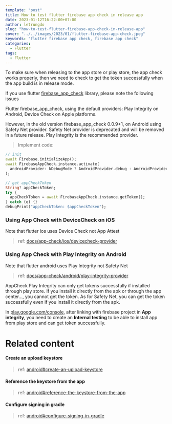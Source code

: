 ```yaml
---
template: "post"
title: How to test flutter firebase app check in release app
date: 2023-01-12T16:22:00+07:00
author: letrungdo
slug: "how-to-test-flutter-firebase-app-check-in-release-app"
cover: "../../images/2023/01/flutter-firebase-app-check.jpeg"
keywords: "flutter firebase app check, firebase app check"
categories:
  - Flutter
tags:
  - Flutter
---
```


To make sure when releasing to the app store or play store, the app check works properly, then we need to check to get the token successfully when the app build is in release mode.

If you use flutter <a href="https://pub.dev/packages/firebase_app_check" target="_blank">firebase_app_check</a> library, please note the following issues

Flutter firebase_app_check, using the default providers: Play Integrity on Android, Device Check on Apple platforms.

However, in the old version firebase_app_check 0.0.9+1, on Android using Safety Net provider.
Safety Net provider is deprecated and will be removed in a future release. Play Integrity is the recommended provider.

> Implement code:

```dart
// init
await Firebase.initializeApp();
await FirebaseAppCheck.instance.activate(
  androidProvider: kDebugMode ? AndroidProvider.debug : AndroidProvider.playIntegrity,
);

// get appCheckToken
String? appCheckToken;
try {
  appCheckToken = await FirebaseAppCheck.instance.getToken();
} catch (e) {}
debugPrint("appCheckToken: $appCheckToken");
```

### Using App Check with DeviceCheck on iOS

Note that flutter ios uses Device Check not App Attest

> ref: <a href="https://firebase.google.com/docs/app-check/ios/devicecheck-provider?authuser=1&hl=en" target="_blank">docs/app-check/ios/devicecheck-provider</a>

### Using App Check with Play Integrity on Android

Note that flutter android uses Play Integrity not Safety Net

> ref: <a href="https://firebase.google.com/docs/app-check/android/play-integrity-provider?authuser=1&hl=en" target="_blank">docs/app-check/android/play-integrity-provider</a>

AppCheck Play Integrity can only get tokens successfully if installed through play store. If you install it directly from the apk or through the app center..., you cannot get the token.
As for Safety Net, you can get the token successfully even if you install it directly from the apk.

In <a href="https://play.google.com/console" target="_blank">play.google.com/console</a>, after linking with firebase project in <b>App integrity</b>, you need to create an <b>Internal testing</b> to be able to install app from play store and can get token successfully.


# Related content

#### Create an upload keystore

> ref: <a href="https://docs.flutter.dev/deployment/android#create-an-upload-keystore" target="_blank">android#create-an-upload-keystore</a>

#### Reference the keystore from the app

> ref: <a href="https://docs.flutter.dev/deployment/android#reference-the-keystore-from-the-app" target="_blank">android#reference-the-keystore-from-the-app</a>

#### Configure signing in gradle

> ref: <a href="https://docs.flutter.dev/deployment/android#configure-signing-in-gradle" target="_blank">android#configure-signing-in-gradle</a>
